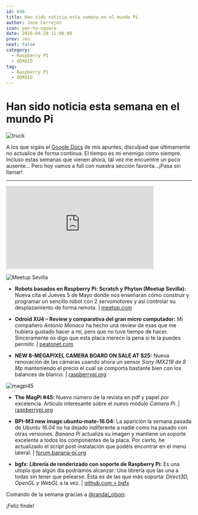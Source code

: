```yaml
---
id: 696
title: Han sido noticia esta semana en el mundo Pi
author: Jose Cerrejon
icon: pen-to-square
date: 2016-04-29 11:00:00
prev: /es
next: false
category:
  - Raspberry PI
  - ODROID
tag:
  - Raspberry PI
  - ODROID
---
```


# Han sido noticia esta semana en el mundo Pi

![truck](/images/2016/04/truck.png)

A los que sigáis el [Google Docs](http://goo.gl/Iwhbq) de mis apuntes, disculpad que últimamente no actualice de forma contínua. El tiempo es mi enemigo como siempre. Incluso estas semanas que vienen ahora, tal vez me encuentre un poco ausente... Pero hoy vamos a full con nuestra sección favorita...¡Pasa sin llamar!

- - -
<iframe width="400" height="225" src="https://www.youtube.com/embed/JjN0kbcG9j0?rel=0&amp;showinfo=0" frameborder="0" allowfullscreen></iframe>

![Meetup Sevilla](/images/2016/03/meetup.png)

* **Robots basados en Raspberry Pi: Scratch y Phyton (Meetup Sevilla):** Nueva cita el Jueves 5 de Mayo donde nos enseñarán cómo construir y programar un sencillo robot con 2 servomotores y así controlar su desplazamiento de forma remota. | [meetup.com](http://www.meetup.com/es-ES/RaspberryPi-Hackers-en-Sevilla/events/230618814/)

* **Odroid XU4 – Review y comparativa del gran micro computador:** Mi compañero *Antonio Monaco* ha hecho una review de esas que me hubiera gustado hacer a mí, pero que no tuve tiempo de hacer. Sinceramente os digo que esta placa merece la pena si te la puedes permitir. | [peatonet.com](http://www.peatonet.com/odroid-xu4-review-y-comparativa-del-gran-micro-computador/)

* **NEW 8-MEGAPIXEL CAMERA BOARD ON SALE AT $25:** Nueva renovación de las cámaras usando ahora un sensor *Sony IMX219 de 8 Mp* manteniendo el precio el cual se comporta bastante bien con los balances de blanco. | [raspberrypi.org](https://www.raspberrypi.org/blog/new-8-megapixel-camera-board-sale-25/)

![magpi45](/images/2016/04/magpi45.png)

* **The MagPi #45:** Nuevo número de la revista en pdf y papel por excelencia. Artículo interesante sobre el nuevo módulo *Camera Pi*. | [raspberrypi.org](https://www.raspberrypi.org/magpi/magpi-issue-45-camera/)

* **BPI-M3 new image:ubuntu-mate-16.04:** La aparición la semana pasada de *Ubuntu 16.04* no ha dejado indiferente a nadie como ha pasado con otras versiones. *Banana Pi* actualiza su imagen y mantiene un soporte excelente a todos los componentes de la placa. Por cierto, he actualizado el script post-instalación que podéis encontrar en el menú lateral. | [forum.banana-pi.org](http://forum.banana-pi.org/t/bpi-m3-new-image-ubuntu-mate-16-04-2016-04-22/1522)

* **bgfx: Librería de renderizado con soporte de Raspberry Pi:** Es una utopía que algún día podríamos alcanzar: Una librería que las una a todas sin tener que pelearse. Ésta es de las que más soporta: *Direct3D, OpenGL y WebGL* a la vez. | [github.com > bgfx](https://github.com/bkaradzic/bgfx)

Comando de la semana gracias a [@randal_olson](https://twitter.com/randal_olson/):




¡Feliz finde!